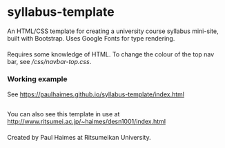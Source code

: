 # syllabus-template
An HTML/CSS template for creating a university course syllabus mini-site, built with Bootstrap. Uses Google Fonts for type rendering.
####
Requires some knowledge of HTML. To change the colour of the top nav bar, see _/css/navbar-top.css_.

### Working example
See https://paulhaimes.github.io/syllabus-template/index.html
##
You can also see this template in use at http://www.ritsumei.ac.jp/~haimes/desn1001/index.html

####
Created by Paul Haimes at Ritsumeikan University.
